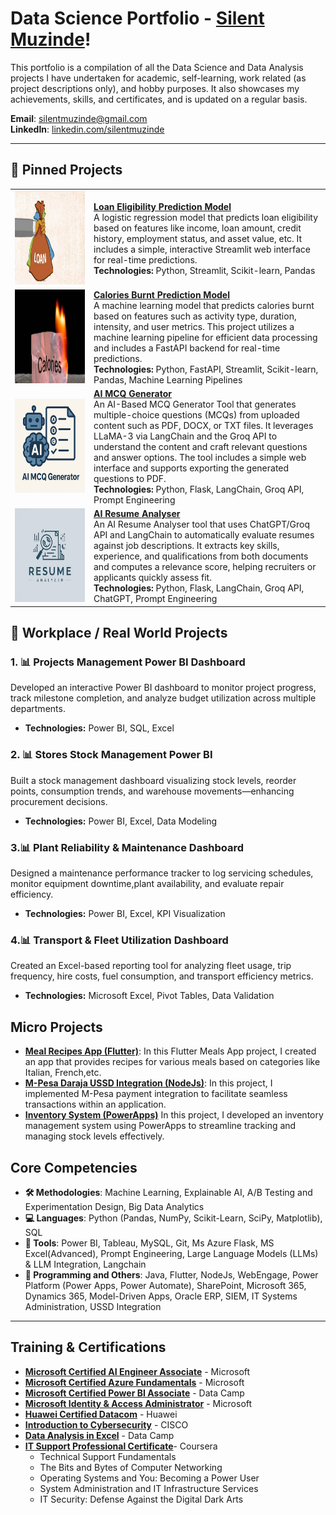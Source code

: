 # Data Science Portfolio - [Silent Muzinde](https://github.com/silentmuzinde/Data-Science-Portfolio)!

This portfolio is a compilation of all the Data Science and Data Analysis projects I have undertaken for academic, self-learning, work related (as project descriptions only), and hobby purposes. It also showcases my achievements, skills, and certificates, and is updated on a regular basis.

**Email**: [silentmuzinde@gmail.com](mailto:silentmuzinde@gmail.com)  
**LinkedIn**: [linkedin.com/silentmuzinde](https://www.linkedin.com/in/silent-muzinde-317035186/)

---

## 🚀 Pinned Projects
<table> 
  <tr> 
    <td width="25%"> 
      <img src="assets/loan_img.jpg" width="240px" height="150px"> 
    </td> 
    <td> 
      <a href="https://github.com/silentmuzinde/Data-Science-Portfolio/tree/main/Loan-Eligibility-Prediction"><strong>Loan Eligibility Prediction Model</strong></a><br> 
      A logistic regression model that predicts loan eligibility based on features like income, loan amount, credit history, employment status, and asset value, etc. It includes a simple, interactive Streamlit web interface for real-time predictions.
      <br><strong>Technologies:</strong> Python, Streamlit, Scikit-learn, Pandas 
    </td> 
  </tr>

  <tr> 
    <td width="25%">  
      <img src="Carlories-Burnt-Prediction-Model/carlories_img.jpg" width="240px" height="150px">   
    </td>
    <td>  
      <a href="https://github.com/silentmuzinde/Data-Science-Portfolio/tree/main/Carlories-Burnt-Prediction-Model"><strong>Calories Burnt Prediction Model</strong></a><br> 
      A machine learning model that predicts calories burnt based on features such as activity type, duration, intensity, and user metrics. This project utilizes a machine learning pipeline for efficient data processing and includes a FastAPI backend for real-time predictions. 
      <br><strong>Technologies:</strong> Python, FastAPI, Streamlit, Scikit-learn, Pandas, Machine Learning Pipelines 
    </td>
  </tr>

  <tr> 
    <td width="25%"> 
      <img src="assets/MCQ.png" width="240px" height="150px"> 
    </td> 
    <td> 
      <a href="https://github.com/silentmuzinde/Data-Science-Portfolio/tree/main/AI-MCQ-Generator"><strong>AI MCQ Generator</strong></a><br> 
      An AI-Based MCQ Generator Tool that generates multiple-choice questions (MCQs) from uploaded content such as PDF, DOCX, or TXT files. It leverages LLaMA-3 via LangChain and the Groq API to understand the content and craft relevant questions and answer options. The tool includes a simple web interface and supports exporting the generated questions to PDF. 
      <br><strong>Technologies:</strong> Python, Flask, LangChain, Groq API, Prompt Engineering 
    </td> 
  </tr> 

  <tr> 
    <td width="25%"> 
      <img src="assets/Resume_Analyser.jpg" width="240px" height="150px"> 
    </td> 
    <td> 
      <a href="https://github.com/silentmuzinde/Data-Science-Portfolio/tree/main/AI-Resume-Analyser"><strong>AI Resume Analyser</strong></a><br> 
      An AI Resume Analyser tool that uses ChatGPT/Groq API and LangChain to automatically evaluate resumes against job descriptions. It extracts key skills, experience, and qualifications from both documents and computes a relevance score, helping recruiters or applicants quickly assess fit.
      <br><strong>Technologies:</strong> Python, Flask, LangChain, Groq API, ChatGPT, Prompt Engineering 
    </td> 
  </tr>
</table>

    
## 💼 Workplace / Real World Projects

### 1. 📊 **Projects Management Power BI Dashboard**
Developed an interactive Power BI dashboard to monitor project progress, track milestone completion, and analyze budget utilization across multiple departments.
- **Technologies:** Power BI, SQL, Excel

### 2. 📊 **Stores Stock Management Power BI**
Built a stock management dashboard visualizing stock levels, reorder points, consumption trends, and warehouse movements—enhancing procurement decisions.
- **Technologies:** Power BI, Excel, Data Modeling

### 3.📊 **Plant Reliability & Maintenance Dashboard**
Designed a maintenance performance tracker to log servicing schedules, monitor equipment downtime,plant availability, and evaluate repair efficiency.
- **Technologies:** Power BI, Excel, KPI Visualization

### 4.📊 **Transport & Fleet Utilization Dashboard**
Created an Excel-based reporting tool for analyzing fleet usage, trip frequency, hire costs, fuel consumption, and transport efficiency metrics.
- **Technologies:** Microsoft Excel, Pivot Tables, Data Validation

## Micro Projects
- **[Meal Recipes App (Flutter)](https://github.com/silentmuzinde/Meals_App)**:  In this Flutter Meals App project, I created an app that provides recipes for various meals based on categories like Italian, French,etc.
- **[M-Pesa Daraja USSD Integration (NodeJs)](https://github.com/silentmuzinde/mpesa_payment_integration)**:  In this project, I implemented M-Pesa payment integration to facilitate seamless transactions within an application.
- **[Inventory System (PowerApps)](https://github.com/silentmuzinde/PowerAppsInventorySystem)**  In this project, I developed an inventory management system using PowerApps to streamline tracking and managing stock levels effectively.

## Core Competencies

- **🛠️ Methodologies**: Machine Learning, Explainable AI, A/B Testing and Experimentation Design, Big Data Analytics
- **💻 Languages**: Python (Pandas, NumPy, Scikit-Learn, SciPy, Matplotlib), SQL
- **🧰 Tools**: Power BI, Tableau, MySQL, Git, Ms Azure Flask, MS Excel(Advanced), Prompt Engineering,  Large Language Models (LLMs) & LLM Integration, Langchain
- **🔧 Programming and Others**: Java, Flutter, NodeJs, WebEngage, Power Platform (Power Apps, Power Automate), SharePoint, Microsoft 365, Dynamics 365, Model-Driven Apps, Oracle ERP, SIEM, IT Systems Administration, USSD Integration
---
## Training & Certifications

- **[Microsoft Certified AI Engineer Associate](https://learn.microsoft.com/api/credentials/share/en-us/silentMuzinde-9829/CBA04031D542EC07?sharingId)** - Microsoft
- **[Microsoft Certified Azure Fundamentals](https://learn.microsoft.com/api/credentials/share/en-us/silentMuzinde-9829/75C81476A28871A9?sharingId=E6C6FAC59833BDF1)** - Microsoft
- **[Microsoft Certified Power BI Associate](https://www.datacamp.com/completed/statement-of-accomplishment/track/89c380f7dd44944d87b9dbdee3cdea914f05fc71)** - Data Camp
- **[Microsoft Identity & Access Administrator](link_to_certificate)** - Microsoft
- **[Huawei Certified Datacom](link_to_certificate)** - Huawei
- **[Introduction to Cybersecurity](link_to_certificate)** - CISCO
- **[Data Analysis in Excel](https://www.datacamp.com/completed/statement-of-accomplishment/track/89c380f7dd44944d87b9dbdee3cdea914f05fc71)** - Data Camp
- **[IT Support Professional Certificate](link_to_certificate)**-  Coursera
     - Technical Support Fundamentals
     - The Bits and Bytes of Computer Networking
     - Operating Systems and You: Becoming a Power User
     - System Administration and IT Infrastructure Services
     - IT Security: Defense Against the Digital Dark Arts
